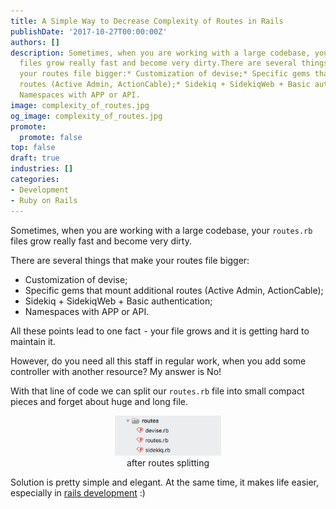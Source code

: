 ```yaml
---
title: A Simple Way to Decrease Complexity of Routes in Rails
publishDate: '2017-10-27T00:00:00Z'
authors: []
description: Sometimes, when you are working with a large codebase, your `routes.rb`
  files grow really fast and become very dirty.There are several things that make
  your routes file bigger:* Customization of devise;* Specific gems that mount additional
  routes (Active Admin, ActionCable);* Sidekiq + SidekiqWeb + Basic authentication;*
  Namespaces with APP or API.
image: complexity_of_routes.jpg
og_image: complexity_of_routes.jpg
promote:
  promote: false
top: false
draft: true
industries: []
categories:
- Development
- Ruby on Rails
---
```

<script type="application/ld+json">
{
 "@context": "https://schema.org",
 "@type": "Article",
 "author": "Anadea",
 "name": "A Simple Way to Decrease Complexity of Routes in Rails"
}
</script>
Sometimes, when you are working with a large codebase, your `routes.rb` files grow really fast and become very dirty.

There are several things that make your routes file bigger:

* Customization of devise;
* Specific gems that mount additional routes (Active Admin, ActionCable);
* Sidekiq + SidekiqWeb + Basic authentication;
* Namespaces with APP or API.

All these points lead to one fact  - your file grows and it is getting hard to maintain it.

<script src="https://gist.github.com/DmytroVasin/89e4ee21637d9981ee4ce2b32525b3a2.js"></script>

However, do you need all this staff in regular work, when you add some controller with another resource? My answer is No!

<script src="https://gist.github.com/DmytroVasin/517de0e119dbd938293a45d57dd0cd3b.js"></script>

With that line of code we can split our `routes.rb` file into small compact pieces and forget about huge and long file.

<center><figure><img src="routes_splitting.png" alt="After routes splitting" style="width: 40%;"/><figcaption>after routes splitting</figcaption></figure></center>

<script src="https://gist.github.com/DmytroVasin/fd1814f8cb80316332f87185f2066998.js"></script>

Solution is pretty simple and elegant. At the same time, it makes life easier, especially in [rails development](https://anadea.info/services/web-development/ruby-on-rails-development) :)
